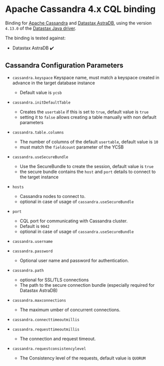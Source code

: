 <!--
Copyright (c) 2015 YCSB contributors. All rights reserved.

Licensed under the Apache License, Version 2.0 (the "License"); you
may not use this file except in compliance with the License. You
may obtain a copy of the License at

http://www.apache.org/licenses/LICENSE-2.0

Unless required by applicable law or agreed to in writing, software
distributed under the License is distributed on an "AS IS" BASIS,
WITHOUT WARRANTIES OR CONDITIONS OF ANY KIND, either express or
implied. See the License for the specific language governing
permissions and limitations under the License. See accompanying
LICENSE file.
-->

# Apache Cassandra 4.x CQL binding

Binding for [Apache Cassandra](https://cassandra.apache.org/_/index.html) and [Datastax AstraDB](https://www.datastax.com/), using the version `4.13.0` of the [Datastax Java driver](https://docs.datastax.com/en/developer/java-driver/4.13/).

The binding is tested against:
- Datastax AstraDB ✔️

## Cassandra Configuration Parameters

* `cassandra.keyspace`
  Keyspace name, must match a keyspace created in advance in the target database instance

  * Default value is `ycsb`

* `cassandra.initDefaultTable`
  * Creates the `usertable` if this is set to `true`, default value is `true`
  * setting it to `false` allows creating a table manually with non default parameters
    
* `cassandra.table.columns`
  * The number of columns of the default `usertable`, default value is `10`
  * must match the `fieldcount` parameter of the YCSB 
   
* `cassandra.useSecureBundle`
  - Use the SecureBundle to create the session, default value is `true`
  - the secure bundle contains the `host` and `port` details to connect to the target instance 

* `hosts` 
  * Cassandra nodes to connect to.
  * optional in case of usage of `cassandra.useSecureBundle`

* `port`
  * CQL port for communicating with Cassandra cluster.
  * Default is `9042`
  * optional in case of usage of `cassandra.useSecureBundle`


* `cassandra.username`
* `cassandra.password`
  * Optional user name and password for authentication. 

* `cassandra.path`
  * optional for SSL/TLS connections 
  * The path to the secure connection bundle (especially required for Datastax AstraDB)

* `cassandra.maxconnections`
  * The maximum umber of concurrent connections.
* `cassandra.connecttimeoutmillis`
* `cassandra.requesttimeoutmillis`
  * The connection and request timeout.

* `cassandra.requestconsistencylevel`
  - The Consistency level of the requests, default value is `QUORUM`



